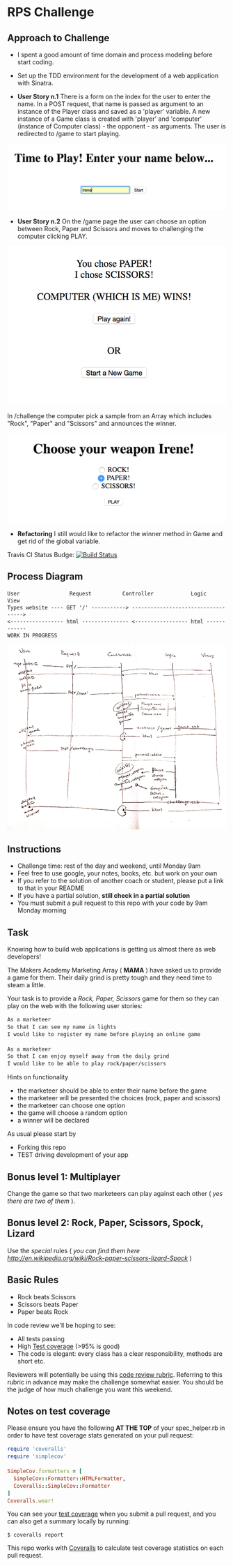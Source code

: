 # RPS Challenge

Approach to Challenge
-------

* I spent a good amount of time domain and process modeling before start coding.

* Set up the TDD environment for the development of a web application with Sinatra.

* **User Story n.1** There is a form on the index for the user to enter the name. In a POST request, that name is passed as argument to an instance of the Player class and saved as a 'player' variable. A new instance of a Game class is created with 'player' and 'computer' (instance of Computer class) - the opponent - as arguments. The user is redirected to /game to start playing.

![Sign up and Play](/imgs/RPS-1.png)

* **User Story n.2** On the /game page the user can choose an option between Rock, Paper and Scissors and moves to challenging the computer clicking PLAY.

![Announce the winner](/imgs/RPS-3.png)

In /challenge the computer pick a sample from an Array which includes "Rock", "Paper" and "Scissors" and announces the winner.

![Choose an option](/imgs/RPS-2.png)


* **Refactoring** I still would like to refactor the winner method in Game and get rid of the global variable.

Travis CI Status Budge:
[![Build Status](https://travis-ci.org/nenoch/rps-challenge.svg?branch=master)](https://travis-ci.org/nenoch/rps-challenge)

Process Diagram
-------

```
User                Request          Controller            Logic          View
Types website ---- GET '/' -----------> ----------------------------------->
<----------------- html --------------- <----------------- html ------------
WORK IN PROGRESS
```
![Process Diagram draft](/imgs/process_diagram.jpg)



Instructions
-------

* Challenge time: rest of the day and weekend, until Monday 9am
* Feel free to use google, your notes, books, etc. but work on your own
* If you refer to the solution of another coach or student, please put a link to that in your README
* If you have a partial solution, **still check in a partial solution**
* You must submit a pull request to this repo with your code by 9am Monday morning

Task
----

Knowing how to build web applications is getting us almost there as web developers!

The Makers Academy Marketing Array ( **MAMA** ) have asked us to provide a game for them. Their daily grind is pretty tough and they need time to steam a little.

Your task is to provide a _Rock, Paper, Scissors_ game for them so they can play on the web with the following user stories:

```sh
As a marketeer
So that I can see my name in lights
I would like to register my name before playing an online game

As a marketeer
So that I can enjoy myself away from the daily grind
I would like to be able to play rock/paper/scissors
```

Hints on functionality

- the marketeer should be able to enter their name before the game
- the marketeer will be presented the choices (rock, paper and scissors)
- the marketeer can choose one option
- the game will choose a random option
- a winner will be declared


As usual please start by

* Forking this repo
* TEST driving development of your app


## Bonus level 1: Multiplayer

Change the game so that two marketeers can play against each other ( _yes there are two of them_ ).

## Bonus level 2: Rock, Paper, Scissors, Spock, Lizard

Use the _special_ rules ( _you can find them here http://en.wikipedia.org/wiki/Rock-paper-scissors-lizard-Spock_ )

## Basic Rules

- Rock beats Scissors
- Scissors beats Paper
- Paper beats Rock

In code review we'll be hoping to see:

* All tests passing
* High [Test coverage](https://github.com/makersacademy/course/blob/master/pills/test_coverage.md) (>95% is good)
* The code is elegant: every class has a clear responsibility, methods are short etc.

Reviewers will potentially be using this [code review rubric](docs/review.md).  Referring to this rubric in advance may make the challenge somewhat easier.  You should be the judge of how much challenge you want this weekend.

Notes on test coverage
----------------------

Please ensure you have the following **AT THE TOP** of your spec_helper.rb in order to have test coverage stats generated
on your pull request:

```ruby
require 'coveralls'
require 'simplecov'

SimpleCov.formatters = [
  SimpleCov::Formatter::HTMLFormatter,
  Coveralls::SimpleCov::Formatter
]
Coveralls.wear!
```

You can see your [test coverage](https://github.com/makersacademy/course/blob/master/pills/test_coverage.md) when you submit a pull request, and you can also get a summary locally by running:

```
$ coveralls report
```

This repo works with [Coveralls](https://coveralls.io/) to calculate test coverage statistics on each pull request.
